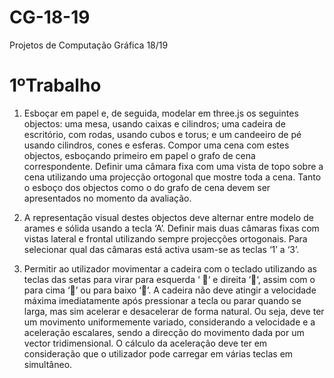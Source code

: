 # CG-18-19
Projetos de Computação Gráfica 18/19

# 1ºTrabalho

1. Esboçar em papel e, de seguida, modelar em three.js os seguintes
objectos: uma mesa, usando caixas e cilindros; uma cadeira de
escritório, com rodas, usando cubos e torus; e um candeeiro de pé
usando cilindros, cones e esferas. Compor uma cena com estes
objectos, esboçando primeiro em papel o grafo de cena
correspondente. Definir uma câmara fixa com uma vista de topo
sobre a cena utilizando uma projecção ortogonal que mostre toda
a cena. Tanto o esboço dos objectos como o do grafo de cena
devem ser apresentados no momento da avaliação.

2. A representação visual destes objectos deve alternar entre modelo
de arames e sólida usando a tecla ‘A’. Definir mais duas câmaras
fixas com vistas lateral e frontal utilizando sempre projecções
ortogonais. Para selecionar qual das câmaras está activa usam-se
as teclas ‘1’ a ‘3’.

3. Permitir ao utilizador movimentar a cadeira com o teclado
utilizando as teclas das setas para virar para esquerda ‘ ‘ e
direita ‘‘, assim com o para cima ‘’ ou para baixo ‘’. A cadeira
não deve atingir a velocidade máxima imediatamente após
pressionar a tecla ou parar quando se larga, mas sim acelerar e
desacelerar de forma natural. Ou seja, deve ter um movimento
uniformemente variado, considerando a velocidade e a aceleração
escalares, sendo a direcção do movimento dada por um vector
tridimensional. O cálculo da aceleração deve ter em consideração
que o utilizador pode carregar em várias teclas em simultâneo.
